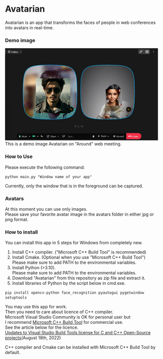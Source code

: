 # Avatarian
Avatarian is an app that transforms the faces of people in web conferences into avatars in real-time.

### Demo image
![Demo Image](media/avatarian_demo.jpg "Avatarian on Around")
This is a demo image Avatarian on "Around" web meeting.

### How to Use
Please execute the following command:
```shell
python main.py "Window name of your app"
```
Currently, only the window that is in the foreground can be captured.

### Avatars
At this moment you can use only images.  
Please save your favorite avatar image in the avatars folder in either jpg or png format.

### How to install
You can install this app in 5 steps for Windows from completely new.  
1. Install C++ compiler. ("Microsoft C++ Build Tool" is recommended)  
2. Install Cmake. (Optional when you use "Microsoft C++ Build Tool")  
    Please make sure to add PATH to the environmental variables.
3. Install Python (>3.10).   
    Please make sure to add PATH to the environmental variables.
4. Download "Avatarian" from this repository as zip file and extract it.  
5. Install libraries of Python by the script below in cmd.exe.  
```shell
pip install opencv-python face_recognition pyautogui pygetwindow setuptools
```


You may use this app for work.  
Then you need to care about licence of C++ compiler.  
Microsoft Visual Studio Community is OK for personal user but  
I recommend [Microsoft C++ Build Tool](https://visualstudio.microsoft.com/visual-cpp-build-tools/) for commercial use.  
See the article below for the licence.  
[Updates to Visual Studio Build Tools license for C and C++ Open-Source projects](https://devblogs.microsoft.com/cppblog/updates-to-visual-studio-build-tools-license-for-c-and-cpp-open-source-projects/)(August 18th, 2022)  

C++ compiler and Cmake can be installed with Microsoft C++ Build Tool by default.

